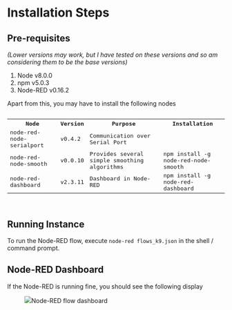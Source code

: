 # Installation Steps #


## Pre-requisites ##
_(Lower versions may work, but I have tested on these versions and so am considering them to be the base versions)_
1. Node v8.0.0
2. npm v5.0.3
3. Node-RED v0.16.2

Apart from this, you may have to install the following nodes
<pre>
<table>
  <tr><th>Node</th><th>Version</th><th>Purpose</th><th>Installation</th></tr>

  <tr>
    <td>node-red-node-serialport</td>
    <td>v0.4.2</td>
    <td>Communication over Serial Port</td>
    <td></td>
  </tr>
  <tr>
    <td>node-red-node-smooth</td>
    <td>v0.0.10</td>
    <td>Provides several simple smoothing algorithms</td>
    <td>npm install -g node-red-node-smooth</td>
  </tr>
  <tr>
    <td>node-red-dashboard</td>
    <td>v2.3.11</td>
    <td>Dashboard in Node-RED</td>
    <td>npm install -g node-red-dashboard</td>	
  </tr>
</table>
</pre>

## Running Instance ##
To run the Node-RED flow, execute `node-red flows_k9.json` in the shell / command prompt.

## Node-RED Dashboard ##
If the Node-RED is running fine, you should see the following display
<figure><img src = "k9chessnodereddashboard.png"><figurecaption>Node-RED flow dashboard</figurecaption><figure>
